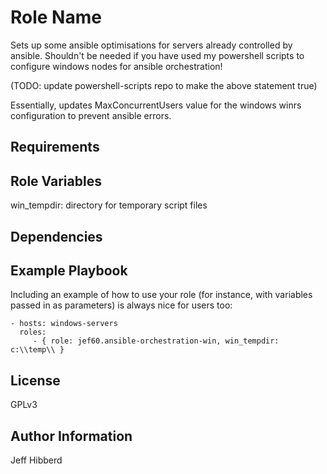Role Name
=========

Sets up some ansible optimisations for servers already controlled by ansible. Shouldn't be needed if you have used my powershell scripts to configure windows nodes for ansible orchestration!

(TODO: update powershell-scripts repo to make the above statement true)

Essentially, updates MaxConcurrentUsers value for the windows winrs configuration to prevent ansible errors.

Requirements
------------


Role Variables
--------------

win_tempdir: directory for temporary script files

Dependencies
------------


Example Playbook
----------------

Including an example of how to use your role (for instance, with variables passed in as parameters) is always nice for users too:

    - hosts: windows-servers
      roles:
         - { role: jef60.ansible-orchestration-win, win_tempdir: c:\\temp\\ }

License
-------

GPLv3

Author Information
------------------

Jeff Hibberd
